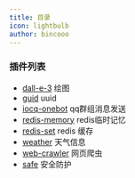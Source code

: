 ```yaml
---
title: 目录
icon: lightbulb
author: bincooo
---
```


### 插件列表

- [dall-e-3](docs/dall-e-3.md) 绘图
- [guid](docs/guid.md) uuid
- [iocq-onebot](docs/iocq-onebot.md) qq群组消息发送
- [redis-memory](docs/redis-memory.md) redis临时记忆
- [redis-set](docs/redis-set.md) redis 缓存
- [weather](docs/weather.md) 天气信息
- [web-crawler](docs/web-crawler.md) 网页爬虫
- [safe](docs/safe.md) 安全防护